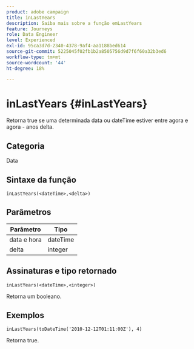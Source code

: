 ```yaml
---
product: adobe campaign
title: inLastYears
description: Saiba mais sobre a função emLastYears
feature: Journeys
role: Data Engineer
level: Experienced
exl-id: 95ca3d7d-2340-4378-9af4-aa1188bed614
source-git-commit: 5225045f02fb1b2a8505756d9d7f6f60a32b3ed6
workflow-type: tm+mt
source-wordcount: '44'
ht-degree: 18%

---
```


# inLastYears {#inLastYears}

Retorna true se uma determinada data ou dateTime estiver entre agora e agora - anos delta.

## Categoria

Data 

## Sintaxe da função

`inLastYears(<dateTime>,<delta>)`

## Parâmetros

| Parâmetro | Tipo |
|-----------|------------------|
| data e hora | dateTime |
| delta | integer |

## Assinaturas e tipo retornado

`inLastYears(<dateTime>,<integer>)`

Retorna um booleano.

## Exemplos

`inLastYears(toDateTime('2010-12-12T01:11:00Z'), 4)`

Retorna true.
